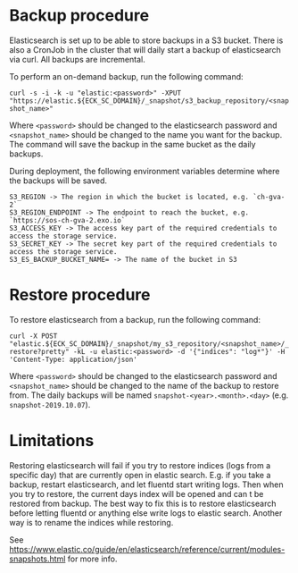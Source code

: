 # Backup procedure

Elasticsearch is set up to be able to store backups in a S3 bucket. There is also a CronJob in the cluster that will daily start a backup of elasticsearch via curl. All backups are incremental. 

To perform an on-demand backup, run the following command:

`curl -s -i -k -u "elastic:<password>" -XPUT "https://elastic.${ECK_SC_DOMAIN}/_snapshot/s3_backup_repository/<snapshot_name>"`

Where `<password>` should be changed to the elasticsearch password and `<snapshot_name>` should be changed to the name you want for the backup. The command will save the backup in the same bucket as the daily backups. 

During deployment, the following environment variables determine where the backups will be saved.


    S3_REGION -> The region in which the bucket is located, e.g. `ch-gva-2`
    S3_REGION_ENDPOINT -> The endpoint to reach the bucket, e.g. `https://sos-ch-gva-2.exo.io`
    S3_ACCESS_KEY -> The access key part of the required credentials to access the storage service.
    S3_SECRET_KEY -> The secret key part of the required credentials to access the storage service.
    S3_ES_BACKUP_BUCKET_NAME= -> The name of the bucket in S3

# Restore procedure

To restore elasticsearch from a backup, run the following command:

`curl -X POST "elastic.${ECK_SC_DOMAIN}/_snapshot/my_s3_repository/<snapshot_name>/_restore?pretty" -kL -u elastic:<password> -d '{"indices": "log*"}' -H 'Content-Type: application/json'`

Where `<password>` should be changed to the elasticsearch password and `<snapshot_name>` should be changed to the name of the backup to restore from. The daily backups will be named `snapshot-<year>.<month>.<day>` (e.g. `snapshot-2019.10.07`).

# Limitations

Restoring elasticsearch will fail if you try to restore indices (logs from a specific day) that are currently open in elastic search. E.g. if you take a backup, restart elasticsearch, and let fluentd start writing logs. Then when you try to restore, the current days index will be opened and can
t be restored from backup. The best way to fix this is to restore elasticsearch before letting fluentd or anything else write logs to elastic search. Another way is to rename the indices while restoring. 

See https://www.elastic.co/guide/en/elasticsearch/reference/current/modules-snapshots.html for more info. 